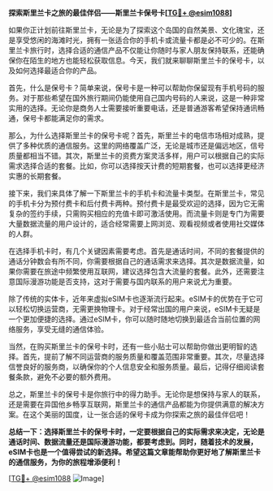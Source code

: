 **探索斯里兰卡之旅的最佳伴侣——斯里兰卡保号卡[[TG💪+ @esim1088](https://t.me/s/esim1088)]**

如果你正计划前往斯里兰卡，无论是为了探索这个岛国的自然美景、文化瑰宝，还是享受悠闲的海滩时光，拥有一张适合你的手机卡或流量卡都是必不可少的。在斯里兰卡旅行时，选择合适的通信产品不仅能让你随时与家人朋友保持联系，还能确保你在陌生的地方也能轻松获取信息。今天，我们就来聊聊斯里兰卡的保号卡，以及如何选择最适合你的产品。

首先，什么是保号卡？简单来说，保号卡是一种可以帮助你保留现有手机号码的服务。对于那些希望在国外旅行期间仍能使用自己国内号码的人来说，这是一种非常实用的选择。无论你是商务人士需要接听重要电话，还是普通游客希望保持通讯畅通，保号卡都能满足你的需求。

那么，为什么选择斯里兰卡的保号卡呢？首先，斯里兰卡的电信市场相对成熟，提供了多种优质的通信服务。这里的网络覆盖广泛，无论是城市还是偏远地区，信号质量都相当不错。其次，斯里兰卡的资费方案灵活多样，用户可以根据自己的实际需求选择合适的套餐。比如，你可以选择按天计费的短期套餐，也可以选择更经济实惠的长期套餐。

接下来，我们来具体了解一下斯里兰卡的手机卡和流量卡类型。在斯里兰卡，常见的手机卡分为预付费卡和后付费卡两种。预付费卡是最受欢迎的选择，因为它无需复杂的签约手续，只需购买相应的充值卡即可激活使用。而流量卡则是专门为需要大量数据流量的用户设计的，适合经常需要上网浏览、观看视频或者使用社交媒体的人群。

在选择手机卡时，有几个关键因素需要考虑。首先是通话时间，不同的套餐提供的通话分钟数会有所不同，你需要根据自己的通话需求来选择。其次是数据流量，如果你需要在旅途中频繁使用互联网，建议选择包含大流量的套餐。此外，还需要注意国际漫游功能是否支持，这对于需要与国内联系的用户来说尤为重要。

除了传统的实体卡，近年来虚拟eSIM卡也逐渐流行起来。eSIM卡的优势在于它可以轻松切换运营商，无需更换物理卡。对于经常出国的用户来说，eSIM卡无疑是一个更加便捷的选择。通过eSIM卡，你可以随时随地切换到最适合当前位置的网络服务，享受无缝的通信体验。

当然，在购买斯里兰卡的保号卡时，还有一些小贴士可以帮助你做出更明智的选择。首先，提前了解不同运营商的服务质量和覆盖范围非常重要。其次，尽量选择信誉良好的服务商，以确保你的个人信息安全和服务质量。最后，记得仔细阅读套餐条款，避免不必要的额外费用。

总之，斯里兰卡的保号卡是你旅行中的得力助手。无论你是想保持与家人的联系，还是需要在异国他乡畅享互联网，斯里兰卡的通信产品都能为你提供满意的解决方案。在这个美丽的国度，让一张合适的保号卡成为你探索之旅的最佳伴侣吧！

**总结一下：选择斯里兰卡的保号卡时，一定要根据自己的实际需求来决定，无论是通话时间、数据流量还是国际漫游功能，都要考虑到。同时，随着技术的发展，eSIM卡也是一个值得尝试的新选择。希望这篇文章能帮助你更好地了解斯里兰卡的通信服务，为你的旅程增添便利！**

[[TG💪+ @esim1088](https://t.me/s/esim1088) ![Image](https://i.postimg.cc/4NQfJmqS/Snipaste-2025-05-13-00-14-12.png)]